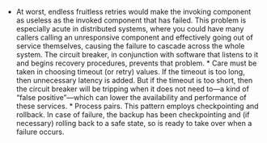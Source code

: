 *  At worst, endless fruitless retries would make the invoking component as useless as the invoked component that has failed. This problem is especially acute in distributed systems, where you could have many callers calling an unresponsive component and effectively going out of service themselves, causing the failure to cascade across the whole system. The circuit breaker, in conjunction with software that listens to it and begins recovery procedures, prevents that problem. *  Care must be taken in choosing timeout (or retry) values. If the timeout is too long, then unnecessary latency is added. But if the timeout is too short, then the circuit breaker will be tripping when it does not need to—a kind of “false positive”—which can lower the availability and performance of these services. *  Process pairs. This pattern employs checkpointing and rollback. In case of failure, the backup has been checkpointing and (if necessary) rolling back to a safe state, so is ready to take over when a failure occurs.